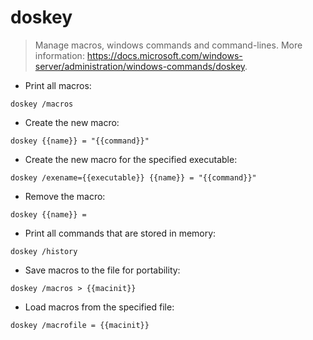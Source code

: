 # doskey

> Manage macros, windows commands and command-lines.
> More information: <https://docs.microsoft.com/windows-server/administration/windows-commands/doskey>.

- Print all macros:

`doskey /macros`

- Create the new macro:

`doskey {{name}} = "{{command}}"`

- Create the new macro for the specified executable:

`doskey /exename={{executable}} {{name}} = "{{command}}"`

- Remove the macro:

`doskey {{name}} =`

- Print all commands that are stored in memory:

`doskey /history`

- Save macros to the file for portability:

`doskey /macros > {{macinit}}`

- Load macros from the specified file:

`doskey /macrofile = {{macinit}}`
